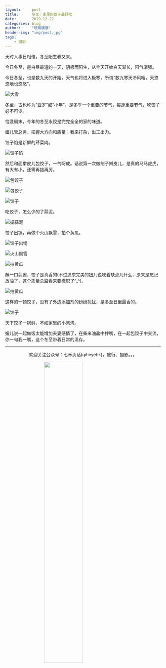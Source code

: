 ```yaml
---
layout:     post
title:      冬至｜家里的饺子最好吃
date:       2019-12-22
categories: blog
author:     "琉璃康康"
header-img: "img/post.jpg"
tags:
    - 摄影
---
```


<style>
img{
  display:block;
  margin:0
  auto;
}
</style>

<meta name="referrer" content="never">

天时人事日相催，冬至阳生春又来。

今日冬至，是白昼最短的一天，阴极而阳生，从今天开始白天渐长，阳气渐强。

今日冬至，也是数九天的开始，天气也将进入极寒，所谓“数九寒天冷风嗖，天悠悠地也悠悠”。

![大雪][1]

冬至，古也称为“亚岁”或“小年”，是冬季一个重要的节气，每逢重要节气，吃饺子必不可少。

恰逢周末，今年的冬至水饺是完完全全的家的味道。

妞儿管总务，把握大方向和质量；我来打杂，出工出力。

饺子馅是新鲜的芹菜肉。

![饺子馅][2]

然后和面擀皮儿包饺子，一气呵成。话说第一次做剂子擀皮儿，是真的马马虎虎，有大有小，还需再接再厉。

![包饺子][3]

![包饺子][4]

![饺子][5]

吃饺子，怎么少的了蒜泥。

![捣蒜泥][6]

饺子出锅，再做个火山飘雪，拍个黄瓜。

![饺子出锅][7]

![火山飘雪][8]

![拍黄瓜][9]

蘸一口蒜酱，饺子是真香的(不过追求完美的妞儿说吃着缺点儿什么，原来是忘记放油了，这个质量总监看来要撤职了^_^)。

![拍黄瓜][10]

这样的一顿饺子，没有了外边添加剂的纷纷扰扰，是冬至日里最香的。

![饺子][11]

天下饺子一锅鲜，不如家里的小湾湾。

妞儿说一起做饭太能增加夫妻感情了，在柴米油盐中拌嘴，在一起包饺子中交流，你一句我一嘴，这个冬至带着日常的温存。

------------
<p align="center">欢迎关注公众号：七禾页话(qiheyehk)，旅行、摄影。。。</p>
<img src="https://mmbiz.qpic.cn/mmbiz_jpg/QqiaFS6NT0eAaCjLpPgUZricqK7lIOO3hYEYIbjibRlYaiaTsib0reaQfQTmaibVw2QqZLibBWpCHJdg0v3V7yX8sQgWw/0?wx_fmt=jpeg" width="50%"/>

[1]:https://mmbiz.qpic.cn/mmbiz_jpg/QqiaFS6NT0eCTD9rlmT2OXicxpCyWe7I56hIMYpGxsqX4mNQPENAagdiaNy7083B4FmiaOFsmj1SHPHwc1icHeFQ9HQ/0?wx_fmt=jpeg



[2]:https://mmbiz.qpic.cn/mmbiz_jpg/QqiaFS6NT0eCTD9rlmT2OXicxpCyWe7I56s5HM3Licmkajsr8oNMCCuQLTOpQNP8Jz9VVBZCKic8WZCTjzZHfTzwDw/0?wx_fmt=jpeg



[3]:https://mmbiz.qpic.cn/mmbiz_jpg/QqiaFS6NT0eCTD9rlmT2OXicxpCyWe7I56Q0pIwyh5fe3MHJJURWiaKucGoprd3PRGfcRZZp6M34oFsibF3zFTJhGQ/0?wx_fmt=jpeg



[4]:https://mmbiz.qpic.cn/mmbiz_jpg/QqiaFS6NT0eCTD9rlmT2OXicxpCyWe7I56ichEaZ9YGmZC555r84P8lEpFXcGVib3QxAGrX5iaTVUvdvaOJ9SMxQwfg/0?wx_fmt=jpeg



[5]:https://mmbiz.qpic.cn/mmbiz_jpg/QqiaFS6NT0eCTD9rlmT2OXicxpCyWe7I56Ah1ib78icqvnzI1Vdd6FlYiamG55bYnNPrlgU0cgx2vBicAgVIp7orT5Jg/0?wx_fmt=jpeg



[6]:https://mmbiz.qpic.cn/mmbiz_jpg/QqiaFS6NT0eCTD9rlmT2OXicxpCyWe7I56tWib1Y7JZBZx5OqG85QDZ6gKSCuCGicgk5zjPBeXJfrXzIuuaYwgV6RQ/0?wx_fmt=jpeg



[7]:https://mmbiz.qpic.cn/mmbiz_jpg/QqiaFS6NT0eCTD9rlmT2OXicxpCyWe7I56L3LCg5IA1aB1cSVIr3GZEicloLGdXgjWR3riaukf1fsiarCN5Qs9Y4PicA/0?wx_fmt=jpeg



[8]:https://mmbiz.qpic.cn/mmbiz_jpg/QqiaFS6NT0eCTD9rlmT2OXicxpCyWe7I56WJIw0Iibvm4pYxyQe7icyWmF1YMckFpuNRLvjickIk8WTmzziaToDicHGhg/0?wx_fmt=jpeg



[9]:https://mmbiz.qpic.cn/mmbiz_jpg/QqiaFS6NT0eCTD9rlmT2OXicxpCyWe7I56vHMGDP2tWNrYoQV7tFDiaYwFqg5Y0brvP3xaLREd2XtglU7LicFo4ib8g/0?wx_fmt=jpeg



[10]:https://mmbiz.qpic.cn/mmbiz_jpg/QqiaFS6NT0eCTD9rlmT2OXicxpCyWe7I56Zauia6UehVib4zSbbQV1jUP4z4weN6ziapksz6EyiceAgvK5SBZWTHjpjA/0?wx_fmt=jpeg



[11]:https://mmbiz.qpic.cn/mmbiz_jpg/QqiaFS6NT0eCTD9rlmT2OXicxpCyWe7I56JH7prERoQDNaAKId88BG0nfrAXBsFW9ORZ6kSHI0BngUWZUDgxAKiaw/0?wx_fmt=jpeg


